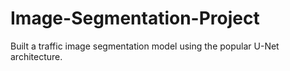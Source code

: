 # Image-Segmentation-Project
Built a traffic image segmentation model using the popular U-Net architecture. 
